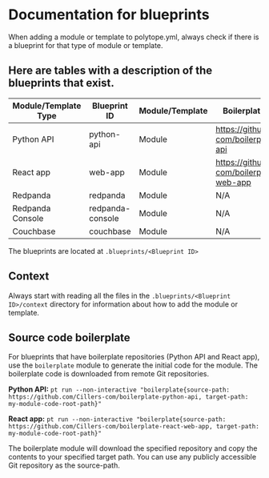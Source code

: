 # Documentation for blueprints

When adding a module or template to polytope.yml, always check if there is a blueprint for that type of module or template. 

## Here are tables with a description of the blueprints that exist. 

| Module/Template Type | Blueprint ID | Module/Template | Boilerplate Repository |
|----------------------|--------------|-----------------|------------------------|
| Python API | python-api | Module | https://github.com/Cillers-com/boilerplate-python-api |
| React app | web-app | Module | https://github.com/Cillers-com/boilerplate-react-web-app |
| Redpanda | redpanda | Module | N/A |
| Redpanda Console | redpanda-console | Module | N/A |
| Couchbase | couchbase | Module | N/A |

The blueprints are located at `.blueprints/<Blueprint ID>`

## Context
Always start with reading all the files in the `.blueprints/<Blueprint ID>/context` directory for information about how to add the module or template. 

## Source code boilerplate
For blueprints that have boilerplate repositories (Python API and React app), use the `boilerplate` module to generate the initial code for the module. The boilerplate code is downloaded from remote Git repositories.

**Python API:**
`pt run --non-interactive "boilerplate{source-path: https://github.com/Cillers-com/boilerplate-python-api, target-path: my-module-code-root-path}"`

**React app:**
`pt run --non-interactive "boilerplate{source-path: https://github.com/Cillers-com/boilerplate-react-web-app, target-path: my-module-code-root-path}"`

The boilerplate module will download the specified repository and copy the contents to your specified target path. You can use any publicly accessible Git repository as the source-path.
